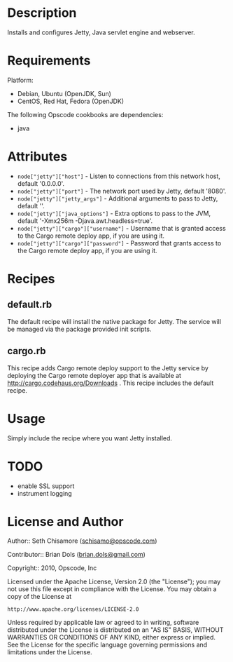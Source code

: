 Description
===========

Installs and configures Jetty, Java servlet engine and webserver.

Requirements
============

Platform: 

* Debian, Ubuntu (OpenJDK, Sun)
* CentOS, Red Hat, Fedora (OpenJDK)

The following Opscode cookbooks are dependencies:

* java

Attributes
==========

* `node["jetty"]["host"]` - Listen to connections from this network host, default '0.0.0.0'.
* `node["jetty"]["port"]` - The network port used by Jetty, default '8080'.
* `node["jetty"]["jetty_args"]` - Additional arguments to pass to Jetty, default ''.
* `node["jetty"]["java_options"]` - Extra options to pass to the JVM, default '-Xmx256m -Djava.awt.headless=true'.
* `node["jetty"]["cargo"]["username"]` - Username that is granted access to the Cargo remote deploy app, if you are using it.
* `node["jetty"]["cargo"]["password"]` - Password that grants access to the Cargo remote deploy app, if you are using it.


Recipes
=======

## default.rb

The default recipe will install the native package for Jetty. The service will be managed via the package provided init scripts.

## cargo.rb

This recipe adds Cargo remote deploy support to the Jetty service by deploying the Cargo remote deployer app that is available at http://cargo.codehaus.org/Downloads . This recipe includes the default recipe.

Usage
=====

Simply include the recipe where you want Jetty installed.

TODO
====

* enable SSL support
* instrument logging

License and Author
==================

Author:: Seth Chisamore (<schisamo@opscode.com>)

Contributor:: Brian Dols (<brian.dols@gmail.com>)

Copyright:: 2010, Opscode, Inc

Licensed under the Apache License, Version 2.0 (the "License");
you may not use this file except in compliance with the License.
You may obtain a copy of the License at

    http://www.apache.org/licenses/LICENSE-2.0

Unless required by applicable law or agreed to in writing, software
distributed under the License is distributed on an "AS IS" BASIS,
WITHOUT WARRANTIES OR CONDITIONS OF ANY KIND, either express or implied.
See the License for the specific language governing permissions and
limitations under the License.

